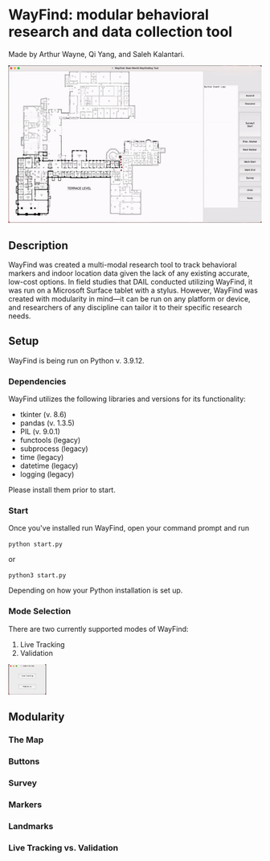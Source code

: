 # WayFind: modular behavioral research and data collection tool
Made by Arthur Wayne, Qi Yang, and Saleh Kalantari. 

![alt text](https://github.com/CornellDAIL/WayFind/blob/main/images/sample.gif)

## Description
WayFind was created a multi-modal research tool to track behavioral markers and indoor location data given the lack of any existing accurate, low-cost options. In field studies that DAIL conducted utilizing WayFind, it was run on a Microsoft Surface tablet with a stylus. However, WayFind was created with modularity in mind—it can be run on any platform or device, and researchers of any discipline can tailor it to their specific research needs.

## Setup
WayFind is being run on Python v. 3.9.12.

### Dependencies
WayFind utilizes the following libraries and versions for its functionality:
- tkinter (v. 8.6)
- pandas (v. 1.3.5)
- PIL (v. 9.0.1)
- functools (legacy)
- subprocess (legacy)
- time (legacy)
- datetime (legacy)
- logging (legacy)

Please install them prior to start.

### Start

Once you've installed run WayFind, open your command prompt and run

`python start.py`

or

`python3 start.py`

Depending on how your Python installation is set up.
  
### Mode Selection

There are two currently supported modes of WayFind:
1. Live Tracking
2. Validation

<img src="https://github.com/CornellDAIL/WayFind/blob/main/images/modes.png" width=75px height=60px>

## Modularity

### The Map

### Buttons

### Survey

### Markers

### Landmarks

### Live Tracking vs. Validation
